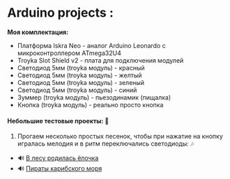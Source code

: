 # Arduino projects :

**Моя комплектация:** 

- Платформа Iskra Neo - аналог Arduino Leonardo с микроконтроллером ATmega32U4 
- Troyka Slot Shield v2 - плата для подключения модулей
- Светодиод 5мм (troyka модуль) - красный
- Светодиод 5мм (troyka модуль) - желтый
- Светодиод 5мм (troyka модуль) - зеленый
- Светодиод 5мм (troyka модуль) - синий
- Зуммер (troyka модуль) - пьезодинамик (пищалка)  
- Кнопка (troyka модуль) - реально просто кнопка 

#### Небольшие тестовые проекты: :floppy_disk:
1. Прогаем несколько простых песенок, чтобы при нажатие на кнопку игралась мелодия и в ритм переключались светодиоды: :notes: 
- :loud_sound: [В лесу родилась ёлочка](https://github.com/EgorIvin/arduino/blob/main/in_forest_born_herringbone.ino)
- :loud_sound: [Пираты карибского моря](https://github.com/EgorIvin/arduino/blob/main/pirates_caribbean.ino)


